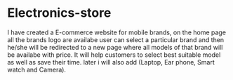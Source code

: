 # Electronics-store
I have created a E-commerce website for mobile brands, on the home page all the brands logo are availabe user can select a particular brand and then he/she will be redirected to a new page where all models of that brand will be availabe with price. It will help customers to select best suitable model as well as save their time. later i will also add (Laptop, Ear phone, Smart  watch and Camera).
